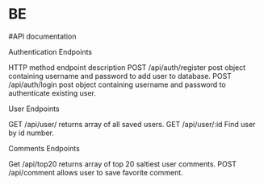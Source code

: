 # BE

#API documentation

Authentication Endpoints

HTTP method	endpoint	description
POST	/api/auth/register	post object containing username and password to add user to database.
POST	/api/auth/login	post object containing username and password to authenticate existing user.

User Endpoints

GET	/api/user/ returns array of all saved users.
GET	/api/user/:id	Find user by id number.

Comments Endpoints

Get /api/top20 returns array of top 20 saltiest user comments.
POST /api/comment allows user to save favorite comment.
